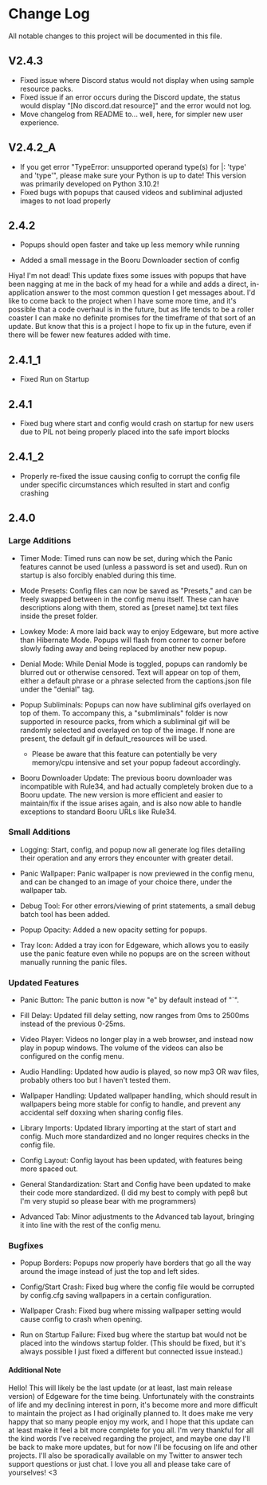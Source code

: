 # Change Log
All notable changes to this project will be documented in this file.

## V2.4.3
- Fixed issue where Discord status would not display when using sample resource packs.
- Fixed issue if an error occurs during the Discord update, the status would display "[No discord.dat resource]" and the error would not log.
- Move changelog from README to... well, here, for simpler new user experience.


## V2.4.2_A
- If you get error "TypeError: unsupported operand type(s) for |: 'type' and 'type'", please make sure your Python is up to date! This version was primarily developed on Python 3.10.2!
- Fixed bugs with popups that caused videos and subliminal adjusted images to not load properly
 
## 2.4.2

- Popups should open faster and take up less memory while running

- Added a small message in the Booru Downloader section of config

Hiya! I'm not dead! This update fixes some issues with popups that have been nagging at me in the back of my head for a while and adds a direct, in-application answer to the most common question I get messages about. I'd like to come back to the project when I have some more time, and it's possible that a code overhaul is in the future, but as life tends to be a roller coaster I can make no definite promises for the timeframe of that sort of an update. But know that this is a project I hope to fix up in the future, even if there will be fewer new features added with time.
 
## 2.4.1_1 

- Fixed Run on Startup

## 2.4.1

- Fixed bug where start and config would crash on startup for new users due to PIL not being properly placed into the safe import blocks

## 2.4.1_2

- Properly re-fixed the issue causing config to corrupt the config file under specific circumstances which resulted in start and config crashing


## 2.4.0
### Large Additions
   
- Timer Mode: Timed runs can now be set, during which the Panic features cannot be used (unless a password is set and used). Run on startup is also forcibly enabled during this time.

- Mode Presets: Config files can now be saved as "Presets," and can be freely swapped between in the config menu itself. These can have descriptions along with them, stored as [preset name].txt text files inside the preset folder.

- Lowkey Mode: A more laid back way to enjoy Edgeware, but more active than Hibernate Mode. Popups will flash from corner to corner before slowly fading away and being replaced by another new popup.

- Denial Mode: While Denial Mode is toggled, popups can randomly be blurred out or otherwise censored. Text will appear on top of them, either a default phrase or a phrase selected from the captions.json file under the "denial" tag.

- Popup Subliminals: Popups can now have subliminal gifs overlayed on top of them. To accompany this, a "submliminals" folder is now supported in resource packs, from which a subliminal gif will be randomly selected and overlayed on top of the image. If none are present, the default gif in default_resources will be used.

     - Please be aware that this feature can potentially be very memory/cpu intensive and set your popup fadeout accordingly.

- Booru Downloader Update: The previous booru downloader was incompatible with Rule34, and had actually completely broken due to a Booru update. The new version is more efficient and easier to maintain/fix if the issue arises again, and is also now able to handle exceptions to standard Booru URLs like Rule34.

### Small Additions
  
- Logging: Start, config, and popup now all generate log files detailing their operation and any errors they encounter with greater detail.

- Panic Wallpaper: Panic wallpaper is now previewed in the config menu, and can be changed to an image of your choice there, under the wallpaper tab.

- Debug Tool: For other errors/viewing of print statements, a small debug batch tool has been added.

- Popup Opacity: Added a new opacity setting for popups.

- Tray Icon: Added a tray icon for Edgeware, which allows you to easily use the panic feature even while no popups are on the screen without manually running the panic files.

### Updated Features

- Panic Button: The panic button is now "e" by default instead of "\`".

- Fill Delay: Updated fill delay setting, now ranges from 0ms to 2500ms instead of the previous 0-25ms.

- Video Player: Videos no longer play in a web browser, and instead now play in popup windows. The volume of the videos can also be configured on the config menu.

- Audio Handling: Updated how audio is played, so now mp3 OR wav files, probably others too but I haven't tested them.

- Wallpaper Handling: Updated wallpaper handling, which should result in wallpapers being more stable for config to handle, and prevent any accidental self doxxing when sharing config files.

- Library Imports: Updated library importing at the start of start and config. Much more standardized and no longer requires checks in the config file.

- Config Layout: Config layout has been updated, with features being more spaced out.

- General Standardization: Start and Config have been updated to make their code more standardized. (I did my best to comply with pep8 but I'm very stupid so please bear with me programmers)

- Advanced Tab: Minor adjustments to the Advanced tab layout, bringing it into line with the rest of the config menu.

### Bugfixes
   
- Popup Borders: Popups now properly have borders that go all the way around the image instead of just the top and left sides.

- Config/Start Crash: Fixed bug where the config file would be corrupted by config.cfg saving wallpapers in a certain configuration.

- Wallpaper Crash: Fixed bug where missing wallpaper setting would cause config to crash when opening.

- Run on Startup Failure: Fixed bug where the startup bat would not be placed into the windows startup folder. (This should be fixed, but it's always possible I just fixed a different but connected issue instead.)

#### Additional Note
   
Hello! This will likely be the last update (or at least, last main release version) of Edgeware for the time being. Unfortunately with the constraints of life and my declining interest in porn, it's become more and more difficult to maintain the project as I had originally planned to. It does make me very happy that so many people enjoy my work, and I hope that this update can at least make it feel a bit more complete for you all. I'm very thankful for all the kind words I've received regarding the project, and maybe one day I'll be back to make more updates, but for now I'll be focusing on life and other projects. I'll also be sporadically available on my Twitter to answer tech support questions or just chat. I love you all and please take care of yourselves! <3


